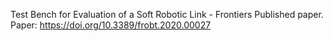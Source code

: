 Test Bench for Evaluation of a Soft Robotic Link - Frontiers Published paper.
Paper: https://doi.org/10.3389/frobt.2020.00027

